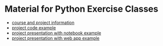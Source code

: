 # Material for Python Exercise Classes

- [course and project information](./resources/README.md)
- [project code example](./src)
- [project presentation with notebook example](./usage.ipynb)
- [project presentation with web app example](./app_cisi.py)
